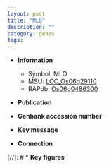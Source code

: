 ```yaml
---
layout: post
title: "MLO"
description: ""
category: genes
tags: 
---
```


* **Information**  
    + Symbol: MLO  
    + MSU: [LOC_Os06g29110](http://rice.uga.edu/cgi-bin/ORF_infopage.cgi?orf=LOC_Os06g29110)  
    + RAPdb: [Os06g0486300](http://rapdb.dna.affrc.go.jp/viewer/gbrowse_details/irgsp1?name=Os06g0486300)  

* **Publication**  

* **Genbank accession number**  

* **Key message**  

* **Connection**  

[//]: # * **Key figures**  


